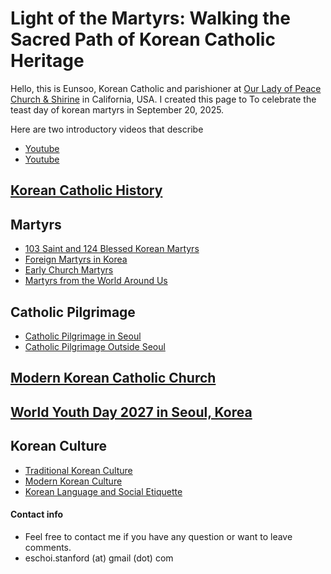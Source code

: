 # Light of the Martyrs: Walking the Sacred Path of Korean Catholic Heritage  

Hello, this is Eunsoo, Korean Catholic and parishioner at [Our Lady of Peace Church & Shirine](https://www.olop-shrine.org/) in California, USA. I created this page to To celebrate the teast day of korean martyrs in September 20, 2025. 

Here are two introductory videos that describe 
- [Youtube]()
- [Youtube]()
  
## [Korean Catholic History]()
## Martyrs
- [103 Saint and 124 Blessed Korean Martyrs]()
- [Foreign Martyrs in Korea]()
- [Early Church Martyrs]()
- [Martyrs from the World Around Us]()

## Catholic Pilgrimage
- [Catholic Pilgrimage in Seoul]()
- [Catholic Pilgrimage Outside Seoul]()
## [Modern Korean Catholic Church]()
## [World Youth Day 2027 in Seoul, Korea]()
## Korean Culture
- [Traditional Korean Culture]()
- [Modern Korean Culture]()
- [Korean Language and Social Etiquette]()









#### Contact info
- Feel free to contact me if you have any question or want to leave comments. 
- eschoi.stanford (at) gmail (dot) com
